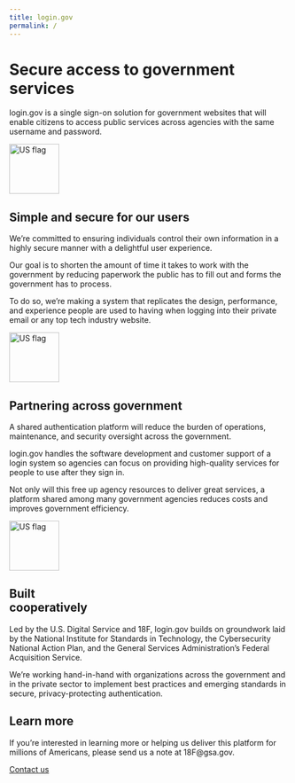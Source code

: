 ```yaml
---
title: login.gov
permalink: /
---
```


<div class="bg-navy mb-40p">
  <div id="intro-header" class="container cntnr-wide px2 py3 clearfix">
    <div class="sm-col sm-col-6 sm-col-right">
      <h1 class="mt0 mb2 h2 teal">Secure access to government services</h1>
      <p class="m0 white line-height-3">login.gov is a single sign-on solution for government websites that will enable citizens to access public services across agencies with the same username and password.</p>
    </div>
  </div>
</div>

<div class="bg-white">
  <div class="container cntnr-wide">
    <div class="clearfix mxn1">
      <div class="col sm-col-4 px2 mb-40p">
        <img alt="US flag" src="{{ site.baseurl }}/assets/img/users.svg" height="90">
        <h2 class="h3 mt-tiny mb2 pb2 blue border-bottom border-light-blue">Simple and secure for our users</h2>
        <p>We’re committed to ensuring individuals control their own information in a highly secure manner with a delightful user experience.</p>
        <p>Our goal is to shorten the amount of time it takes to work with the government by reducing paperwork the public has to fill out and forms the government has to process.</p> 
        <p>To do so, we’re making a system that replicates the design, performance, and experience people are used to having when logging into their private email or any top tech industry website.</p>
      </div>
      <div class="col sm-col-4 px2 mb-40p">
        <img alt="US flag" src="{{ site.baseurl }}/assets/img/partners.svg" height="90">
        <h2 class="h3 mt-tiny mb2 pb2 blue border-bottom border-light-blue">Partnering across government</h2>
        <p>A shared authentication platform will reduce the burden of operations, maintenance, and security oversight across the government.</p>
        <p>login.gov handles the software development and customer support of a login system so agencies can focus on providing high-quality services for people to use after they sign in.</p>
        <p>Not only will this free up agency resources to deliver great services, a platform shared among many government agencies reduces costs and improves government efficiency.</p>
      </div>
      <div class="col sm-col-4 px2 mb-40p">
        <img alt="US flag" src="{{ site.baseurl }}/assets/img/built.svg" height="90">
        <h2 class="h3 mt-tiny mb2 pb2 blue border-bottom border-light-blue">Built<br/>cooperatively</h2>
        <p>Led by the U.S. Digital Service and 18F, login.gov builds on groundwork laid by the National Institute for Standards in Technology, the Cybersecurity National Action Plan, and the General Services Administration’s Federal Acquisition Service.</p>
        <p>We’re working hand-in-hand with organizations across the government and in the private sector to implement best practices and emerging standards in secure, privacy-protecting authentication.</p>
      </div>
    </div>
  </div>
</div>

<div class="bg-light-blue">
  <div class="container cntnr-wide px2 py3">
    <div class="clearfix">
      <div class="col-10 mx-auto">
        <h2 class="mt1 mb2 h3 red">Learn more</h2>
        <p class="mt0 fs-20p serif line-height-3">If you’re interested in learning more or helping us deliver this platform for millions of Americans, please send us a note at 18F@gsa.gov.</p>
        <div class="center">
          <a href="{{ site.baseurl }}/contact" class="btn btn-primary btn-wide mb2">Contact us</a>
        </div>
      </div>
    </div>
  </div>
</div>
